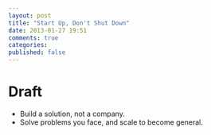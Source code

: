 ```yaml
---
layout: post
title: "Start Up, Don't Shut Down"
date: 2013-01-27 19:51
comments: true
categories: 
published: false
---
```

Draft
=====
+ Build a solution, not a company.
+ Solve problems you face, and scale to become general.

